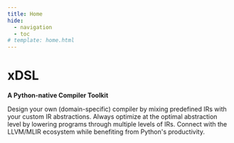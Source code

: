 ```yaml
---
title: Home
hide:
  - navigation
  - toc
# template: home.html
---
```


# xDSL

**A Python-native Compiler Toolkit**

Design your own (domain-specific) compiler by mixing predefined IRs with your
custom IR abstractions. Always optimize at the optimal abstraction level by
lowering programs through multiple levels of IRs. Connect with the LLVM/MLIR
ecosystem while benefiting from Python's productivity.
